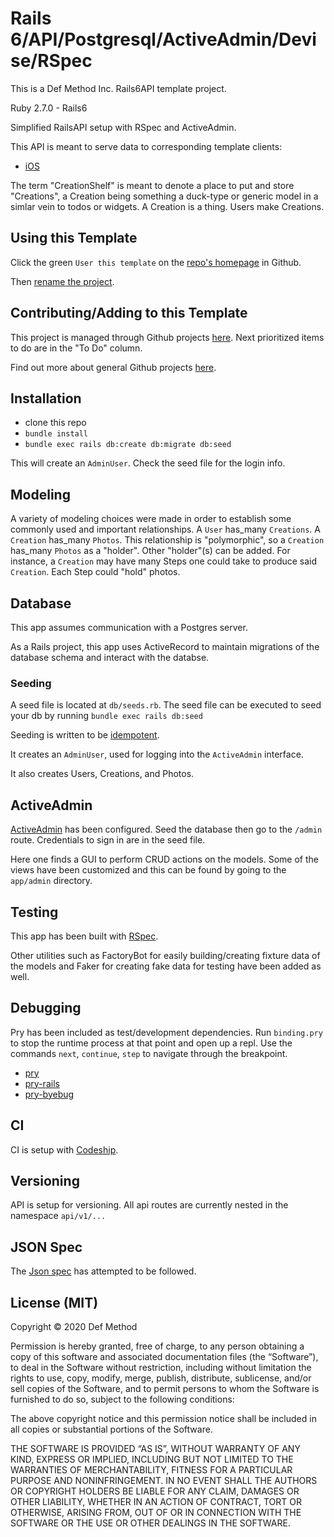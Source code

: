 # Rails 6/API/Postgresql/ActiveAdmin/Devise/RSpec
This is a Def Method Inc. Rails6API template project.

Ruby 2.7.0 - Rails6

Simplified RailsAPI setup with RSpec and ActiveAdmin.

This API is meant to serve data to corresponding template clients:
 - [iOS](https://github.com/defmethodinc/dm-ios-swift-ui-combine-template)

The term "CreationShelf" is meant to denote a place to put and store "Creations", a Creation being something a duck-type or generic model in a simlar vein to todos or widgets. A Creation is a thing. Users make Creations.

## Using this Template
Click the green `User this template` on the [repo's homepage](https://github.com/defmethodinc/CreationShelfTemplate) in Github.

Then [rename the project](https://stackoverflow.com/questions/42326432/how-to-rename-a-rails-5-application).

## Contributing/Adding to this Template
This project is managed through Github projects [here](https://github.com/defmethodinc/CreationShelfTemplate/projects/1). Next prioritized items to do are in the "To Do" column.

Find out more about general Github projects [here](https://help.github.com/en/github/managing-your-work-on-github/about-project-boards).

## Installation

 - clone this repo
 - `bundle install`
 - `bundle exec rails db:create db:migrate db:seed`

This will create an `AdminUser`. Check the seed file for the login info.

## Modeling
A variety of modeling choices were made in order to establish some commonly used and important relationships. A `User` has_many `Creations`. A `Creation` has_many `Photos`. This relationship is "polymorphic", so a `Creation` has_many `Photos` as a "holder". Other "holder"(s) can be added. For instance, a `Creation` may have many Steps one could take to produce said `Creation`. Each Step could "hold" photos.

## Database
This app assumes communication with a Postgres server.

As a Rails project, this app uses ActiveRecord to maintain migrations of the database schema and interact with the databse.

### Seeding
A seed file is located at `db/seeds.rb`. The seed file can be executed to seed your db by running `bundle exec rails db:seed`

Seeding is written to be [idempotent](https://en.wikipedia.org/wiki/Idempotence).

It creates an `AdminUser`, used for logging into the `ActiveAdmin` interface.

It also creates Users, Creations, and Photos.

## ActiveAdmin
[ActiveAdmin](https://activeadmin.info/) has been configured. Seed the database then go to the `/admin` route. Credentials to sign in are in the seed file.

Here one finds a GUI to perform CRUD actions on the models. Some of the views have been customized and this can be found by going to the `app/admin` directory.

## Testing
This app has been built with [RSpec](https://github.com/rspec/rspec-rails).

Other utilities such as FactoryBot for easily building/creating fixture data of the models and Faker for creating fake data for testing have been added as well.

## Debugging
Pry has been included as test/development dependencies. Run `binding.pry` to stop the runtime process at that point and open up a repl. Use the commands `next`, `continue`, `step` to navigate through the breakpoint.
 - [pry](https://github.com/pry/pry)
 - [pry-rails](https://github.com/rweng/pry-rails)
 - [pry-byebug](https://github.com/deivid-rodriguez/pry-byebug)

## CI
CI is setup with [Codeship](https://app.codeship.com/projects/395526).

## Versioning
API is setup for versioning. All api routes are currently nested in the namespace `api/v1/...`

## JSON Spec
The [Json spec](https://jsonapi.org/) has attempted to be followed.
 
## License (MIT)

Copyright © 2020 Def Method

Permission is hereby granted, free of charge, to any person obtaining a copy of this software and associated documentation files (the “Software”), to deal in the Software without restriction, including without limitation the rights to use, copy, modify, merge, publish, distribute, sublicense, and/or sell copies of the Software, and to permit persons to whom the Software is furnished to do so, subject to the following conditions:

The above copyright notice and this permission notice shall be included in all copies or substantial portions of the Software.

THE SOFTWARE IS PROVIDED “AS IS”, WITHOUT WARRANTY OF ANY KIND, EXPRESS OR IMPLIED, INCLUDING BUT NOT LIMITED TO THE WARRANTIES OF MERCHANTABILITY, FITNESS FOR A PARTICULAR PURPOSE AND NONINFRINGEMENT. IN NO EVENT SHALL THE AUTHORS OR COPYRIGHT HOLDERS BE LIABLE FOR ANY CLAIM, DAMAGES OR OTHER LIABILITY, WHETHER IN AN ACTION OF CONTRACT, TORT OR OTHERWISE, ARISING FROM, OUT OF OR IN CONNECTION WITH THE SOFTWARE OR THE USE OR OTHER DEALINGS IN THE SOFTWARE.
